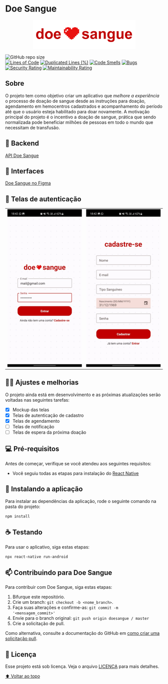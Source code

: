 # Doe Sangue

<div align="center">
    <img src="logo.png" alt="Logo do projeto">
</div>

![GitHub repo size](https://img.shields.io/github/repo-size/kalebzmm/doesangue?style=for-the-badge)
<br/>
[![Lines of Code](https://sonarcloud.io/api/project_badges/measure?project=kalebzmm_doesangue&metric=ncloc)](https://sonarcloud.io/summary/new_code?id=kalebzmm_doesangue)
[![Duplicated Lines (%)](https://sonarcloud.io/api/project_badges/measure?project=kalebzmm_doesangue&metric=duplicated_lines_density)](https://sonarcloud.io/summary/new_code?id=kalebzmm_doesangue)
[![Code Smells](https://sonarcloud.io/api/project_badges/measure?project=kalebzmm_doesangue&metric=code_smells)](https://sonarcloud.io/summary/new_code?id=kalebzmm_doesangue)
[![Bugs](https://sonarcloud.io/api/project_badges/measure?project=kalebzmm_doesangue&metric=bugs)](https://sonarcloud.io/summary/new_code?id=kalebzmm_doesangue)
[![Security Rating](https://sonarcloud.io/api/project_badges/measure?project=kalebzmm_doesangue&metric=security_rating)](https://sonarcloud.io/summary/new_code?id=kalebzmm_doesangue)
[![Maintainability Rating](https://sonarcloud.io/api/project_badges/measure?project=kalebzmm_doesangue&metric=sqale_rating)](https://sonarcloud.io/summary/new_code?id=kalebzmm_doesangue)

## Sobre

O projeto tem como objetivo criar um aplicativo que _melhore a experiência_ o processo de doação de sangue desde as instruções para doação, agendamento em hemocentros cadastrados e acompanhamento do período até que o usuário esteja habilitado para doar novamente. A motivação principal do projeto é o incentivo a doação de sangue, prática que sendo normalizada pode beneficiar milhões de pessoas em todo o mundo que necessitam de transfusão.

## 🔌 Backend

[API Doe Sangue](https://github.com/kalebzmm/doesangue-api)

## 🎨 Interfaces

[Doe Sangue no Figma](https://www.figma.com/file/uFNBVN4dAIQcZAvkk26X9r/Doe-Sangue?node-id=0%3A1&t=ZyEQt0ahv9yYREfF-1)

## 📱 Telas de autenticação

<table>
    <tr>
        <td>
            <img src="./screen_1.jpeg">
        </td>
        <td>
            <img src="./screen_2.jpeg">
        </td>
    </tr>
</table>

## ✍🏻 Ajustes e melhorias

O projeto ainda está em desenvolvimento e as próximas atualizações serão voltadas nas seguintes tarefas:

- [X] Mockup das telas
- [X] Telas de autenticação de cadastro
- [X] Telas de agendamento 
- [ ] Telas de notificação
- [ ] Telas de espera da próxima doação

## 💻 Pré-requisitos

Antes de começar, verifique se você atendeu aos seguintes requisitos:
* Você seguiu todas as etapas para instalação do [React Native](https://reactnative.dev/docs/environment-setup)

## 🚀 Instalando a aplicação

Para instalar as dependências da aplicação, rode o seguinte comando na pasta do projeto:

```
npm install
```

## ☕ Testando

Para usar o aplicativo, siga estas etapas:

```
npx react-native run-android
```

## 📫 Contribuindo para Doe Sangue
Para contribuir com Doe Sangue, siga estas etapas:

1. Bifurque este repositório.
2. Crie um branch: `git checkout -b <nome_branch>`.
3. Faça suas alterações e confirme-as: `git commit -m '<mensagem_commit>'`
4. Envie para o branch original: `git push origin doesangue / master`
5. Crie a solicitação de pull.

Como alternativa, consulte a documentação do GitHub em [como criar uma solicitação pull](https://help.github.com/en/github/collaborating-with-issues-and-pull-requests/creating-a-pull-request).

## 📝 Licença

Esse projeto está sob licença. Veja o arquivo [LICENÇA](LICENSE.md) para mais detalhes.

[⬆ Voltar ao topo](#DoeSangue)<br>
